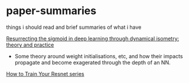 # paper-summaries
things i should read and brief summaries of what i have

[Resurrecting the sigmoid in deep learning through dynamical isometry: theory and practice](https://arxiv.org/1711.04735)

- Some theory around weight initialisations, etc, and how their impacts propagate and become exagerated through the depth of an NN.

[How to Train Your Resnet series](https://myrtle.ai/how-to-train-your-resnet-5-hyperparameters/)
